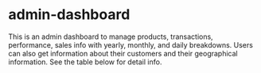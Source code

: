 # admin-dashboard
This is an admin dashboard to manage products, transactions, performance, sales info with yearly, monthly, and daily breakdowns. Users can also get information about their customers and their geographical information. See the table below for detail info.
